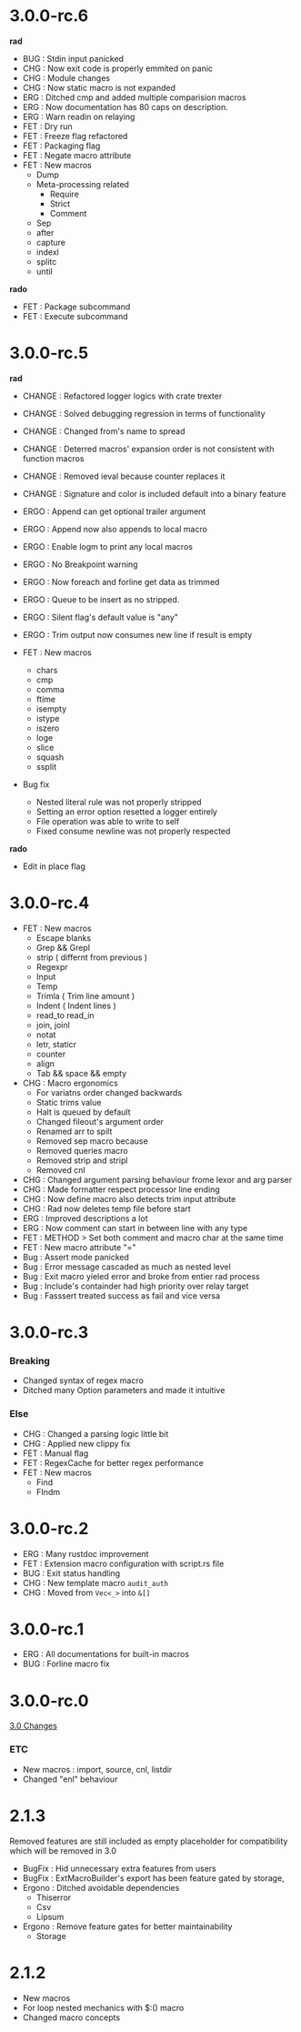 # 3.0.0-rc.6

**rad**

- BUG : Stdin input panicked
- CHG : Now exit code is properly emmited on panic
- CHG : Module changes
- CHG : Now static macro is not expanded
- ERG : Ditched cmp and added multiple comparision macros
- ERG : Now documentation has 80 caps on description.
- ERG : Warn readin on relaying
- FET : Dry run
- FET : Freeze flag refactored
- FET : Packaging flag
- FET : Negate macro attribute
- FET : New macros
    - Dump
    - Meta-processing related
        - Require
        - Strict
        - Comment
    - Sep
    - after
    - capture
    - indexl
    - splitc 
    - until

**rado**

- FET : Package subcommand
- FET : Execute subcommand

# 3.0.0-rc.5

**rad**

- CHANGE : Refactored logger logics with crate trexter
- CHANGE : Solved debugging regression in terms of functionality
- CHANGE : Changed from's name to spread
- CHANGE : Deterred macros' expansion order is not consistent with function macros
- CHANGE : Removed ieval because counter replaces it
- CHANGE : Signature and color is included default into a binary feature
- ERGO : Append can get optional trailer argument
- ERGO : Append now also appends to local macro
- ERGO : Enable logm to print any local macros
- ERGO : No Breakpoint warning
- ERGO : Now foreach and forline get data as trimmed
- ERGO : Queue to be insert as no stripped.
- ERGO : Silent flag's default value is "any"
- ERGO : Trim output now consumes new line if result is empty
- FET : New macros
    - chars
    - cmp
    - comma
    - ftime
    - isempty
    - istype
    - iszero
    - loge
    - slice
    - squash
    - ssplit

- Bug fix
    - Nested literal rule was not properly stripped
    - Setting an error option resetted a logger entirely
    - File operation was able to write to self
    - Fixed consume newline was not properly respected

**rado**

- Edit in place flag

# 3.0.0-rc.4

- FET : New macros
    - Escape blanks
    - Grep && Grepl
    - strip ( differnt from previous )
    - Regexpr
    - Input
    - Temp
    - Trimla ( Trim line amount )
    - Indent ( Indent lines )
    - read\_to read\_in
    - join, joinl
    - notat
    - letr, staticr
    - counter
    - align
    - Tab && space && empty
- CHG : Macro ergonomics
    - For variatns order changed backwards
    - Static trims value
    - Halt is queued by default
    - Changed fileout's argument order
    - Renamed arr to spilt
    - Removed sep macro because
    - Removed queries macro
    - Removed strip and stripl
    - Removed cnl
- CHG : Changed argument parsing behaviour frome lexor and arg parser
- CHG : Made formatter respect processor line ending
- CHG : Now define macro also detects trim input attribute
- CHG : Rad now deletes temp file before start
- ERG : Improved descriptions a lot
- ERG : Now comment can start in between line with any type
- FET : METHOD > Set both comment and macro char at the same time
- FET : New macro attribute "="
- Bug : Assert mode panicked
- Bug : Error message cascaded as much as nested level
- Bug : Exit macro yieled error and broke from entier rad process
- Bug : Include's containder had high priority over relay target
- Bug : Fasssert treated success as fail and vice versa


# 3.0.0-rc.3

### Breaking

- Changed syntax of regex macro
- Ditched many Option parameters and made it intuitive

### Else

- CHG : Changed a parsing logic little bit
- CHG : Applied new clippy fix
- FET : Manual flag
- FET : RegexCache for better regex performance
- FET : New macros
    - Find
    - FIndm

# 3.0.0-rc.2

- ERG : Many rustdoc improvement
- FET : Extension macro configuration with script.rs file
- BUG : Exit status handling
- CHG : New template macro ```audit_auth```
- CHG : Moved from ```Vec<_>``` into ```&[]```

# 3.0.0-rc.1

- ERG : All documentations for built-in macros
- BUG : Forline macro fix

# 3.0.0-rc.0

[3.0 Changes](./3_0.md)

### ETC

- New macros : import, source, cnl, listdir
- Changed "enl" behaviour

# 2.1.3

Removed features are still included as empty placeholder for compatibility
which will be removed in 3.0

- BugFix : Hid unnecessary extra features from users
- BugFix : ExtMacroBuilder's export has been feature gated by storage,
- Ergono : Ditched avoidable dependencies
    - Thiserror
    - Csv
    - Lipsum
- Ergono : Remove feature gates for better maintainability
    - Storage

# 2.1.2

- New macros
- For loop nested mechanics with $:() macro
- Changed macro concepts
